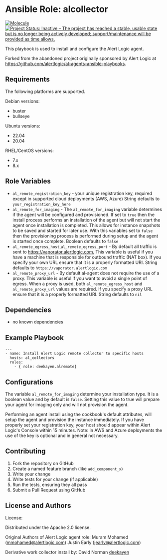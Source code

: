 # Ansible Role: alcollector

[![Molecule](https://github.com/deekayen/ansible-role-alertlogic-collector/actions/workflows/ci.yml/badge.svg)](https://github.com/deekayen/ansible-role-alertlogic-collector/actions/workflows/ci.yml) [![Project Status: Inactive – The project has reached a stable, usable state but is no longer being actively developed; support/maintenance will be provided as time allows.](https://www.repostatus.org/badges/latest/inactive.svg)](https://www.repostatus.org/#inactive)

This playbook is used to install and configure the Alert Logic agent.

Forked from the abandoned project originally sponsored by Alert Logic at https://github.com/alertlogic/al-agents-ansible-playbooks.

## Requirements

The following platforms are supported.

Debian versions:

* buster
* bullseye

Ubuntu versions:

* 22.04
* 20.04

RHEL/CentOS versions:

* 7.x
* 8.x

## Role Variables

* `al_remote_registration_key` - your unique registration key, required except in supported cloud deployments (AWS, Azure) String defaults to `your_registration_key_here`
* `al_remote_for_imaging` - The `al_remote_for_imaging` variable determines if the agent will be configured and provisioned.  If  set to `true` then the install process performs an installation of the agent but will not start the agent once installation is completed.  This allows for instance snapshots to be saved and started for later use.  With this variables set to `false` then the provisioning process is performed during setup and the agent is started once complete.  Boolean defaults to `false`
* `al_remote_egress_host`,`al_remote_egress_port` - By default all traffic is sent to <https://vaporator.alertlogic.com.>  This variable is useful if you have a machine that is responsible for outbound traffic (NAT box).  If you specify your own URL ensure that it is a properly formatted URI.  String defaults to `https://vaporator.alertlogic.com`
* `al_remote_proxy_url` - By default al-agent does not require the use of a proxy.  This variable is useful if you want to avoid a single point of egress.  When a proxy is used, both `al_remote_egress_host` and `al_remote_proxy_url` values are required.  If you specify a proxy URL ensure that it is a properly formatted URI.  String defaults to `nil`

## Dependencies

* no known dependencies

## Example Playbook

    ---
    - name: Install Alert Logic remote collector to specific hosts
      hosts: al_collectors
      roles:
        - { role: deekayen.alremote}

## Configurations

The variable `al_remote_for_imaging` determine your installation type.  It is a boolean value and by default is `false`.  Setting this value to true will prepare your agent for imaging only and will not provision the agent.

Performing an agent install using the cookbook's default attributes, will setup the agent and provision the instance immediately. If you have properly set your registration key, your host should appear within Alert Logic's Console within 15 minutes. Note: in AWS and Azure deployments the use of the key is optional and in general not necessary.

## Contributing

1. Fork the repository on GitHub
2. Create a named feature branch (like `add_component_x`)
3. Write your change
4. Write tests for your change (if applicable)
5. Run the tests, ensuring they all pass
6. Submit a Pull Request using GitHub

## License and Authors

License:

Distributed under the Apache 2.0 license.

Original Authors of Alert Logic agent role:
Muram Mohamed (mmohamed@alertlogic.com)
Justin Early (jearly@alertlogic.com)

Derivative work collector install by:
David Norman [deekayen](https://github.com/deekayen)
